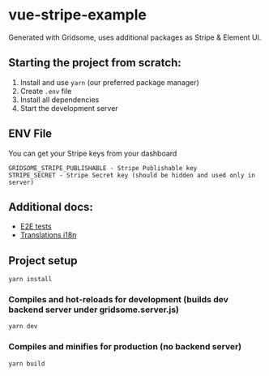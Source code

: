 
# vue-stripe-example

Generated with Gridsome, uses additional packages as Stripe & Element UI.

## Starting the project from scratch:
1. Install and use `yarn` (our preferred package manager)
2. Create `.env` file
3. Install all dependencies
4. Start the development server


## ENV File
You can get your Stripe keys from your dashboard

    GRIDSOME_STRIPE_PUBLISHABLE - Stripe Publishable key
    STRIPE_SECRET - Stripe Secret key (should be hidden and used only in server)


## Additional docs:
- [E2E tests](docs/E2ETestWithTestCafe.md)
- [Translations i18n](docs/Translations.md)


## Project setup
```
yarn install
```
### Compiles and hot-reloads for development (builds dev backend server under gridsome.server.js)
```
yarn dev
```
### Compiles and minifies for production (no backend server)
```
yarn build
```


